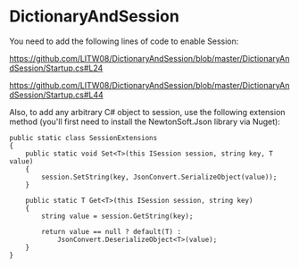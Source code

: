 # DictionaryAndSession

You need to add the following lines of code to enable Session:

https://github.com/LITW08/DictionaryAndSession/blob/master/DictionaryAndSession/Startup.cs#L24

https://github.com/LITW08/DictionaryAndSession/blob/master/DictionaryAndSession/Startup.cs#L44

Also, to add any arbitrary C# object to session, use the following extension method (you'll first need to install the NewtonSoft.Json library via Nuget):

    public static class SessionExtensions
    {
        public static void Set<T>(this ISession session, string key, T value)
        {
            session.SetString(key, JsonConvert.SerializeObject(value));
        }

        public static T Get<T>(this ISession session, string key)
        {
            string value = session.GetString(key);

            return value == null ? default(T) :
                JsonConvert.DeserializeObject<T>(value);
        }
    }
